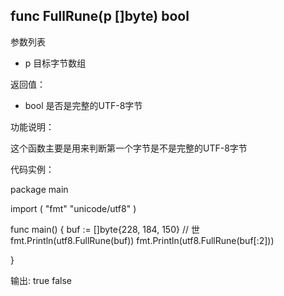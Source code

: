
## func FullRune(p []byte) bool

参数列表

- p 目标字节数组


返回值：

- bool  是否是完整的UTF-8字节

功能说明：

这个函数主要是用来判断第一个字节是不是完整的UTF-8字节

代码实例：

package main

import (
	"fmt"
	"unicode/utf8"
)

func main() {
	buf := []byte{228, 184, 150} // 世
	fmt.Println(utf8.FullRune(buf))
	fmt.Println(utf8.FullRune(buf[:2]))

}


输出:
true
false